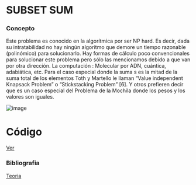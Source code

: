 # SUBSET SUM

### Concepto
Este problema es conocido en la algorítmica por ser NP hard. Es decir, dada su intratabilidad no hay ningún algoritmo que demore un tiempo razonable (polinómico) para solucionarlo. Hay formas de cálculo poco convencionales para solucionar este problema pero sólo las mencionamos debido a que van por otra dirección. La computación : Molecular por ADN, cuántica, adabiática, etc. Para el caso especial donde la suma s es la mitad de la suma total de los elementos Toth y Martello le
llaman “Value independent Knapsack Problem” o “Stickstacking Problem” [6]. Y otros prefieren decir
que es un caso especial del Problema de la Mochila donde los pesos y los valores son iguales.


![image](https://user-images.githubusercontent.com/102009436/196324118-ac732068-5a73-4b29-9d08-d43b9d2e5719.png)

# Código
[Ver](https://github.com/Lagunator/Algoritmica/blob/main/Dynamic%20Programming/Subset%20Sum/CodigoSS.cpp)

### Bibliografia 
[Teoria](https://es.scribd.com/document/365684561/El-Subset-Sum-Problem)
